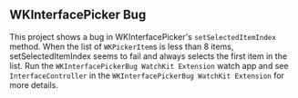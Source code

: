 ## WKInterfacePicker Bug ##

This project shows a bug in WKInterfacePicker's `setSelectedItemIndex` method. When the list of `WKPickerItem`s is less than 8 items, setSelectedItemIndex seems to fail and always selects the first item in the list. Run the `WKInterfacePickerBug WatchKit Extension` watch app and see `InterfaceController` in the `WKInterfacePickerBug WatchKit Extension` for more details.
